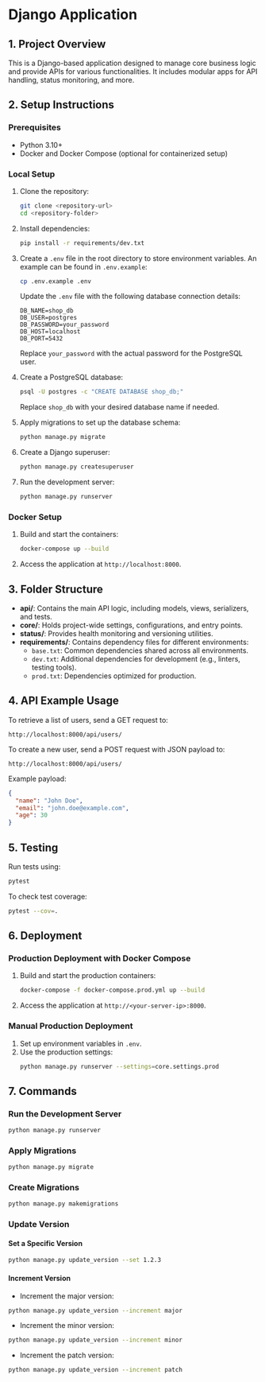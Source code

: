 # Django Application

## 1. Project Overview
This is a Django-based application designed to manage core business logic and provide APIs for various functionalities. It includes modular apps for API handling, status monitoring, and more.

## 2. Setup Instructions
### Prerequisites
- Python 3.10+
- Docker and Docker Compose (optional for containerized setup)

### Local Setup
1. Clone the repository:
   ```bash
   git clone <repository-url>
   cd <repository-folder>
   ```
2. Install dependencies:
   ```bash
   pip install -r requirements/dev.txt
   ```
3. Create a `.env` file in the root directory to store environment variables. An example can be found in `.env.example`:
   ```bash
   cp .env.example .env
   ```
   Update the `.env` file with the following database connection details:
   ```
   DB_NAME=shop_db
   DB_USER=postgres
   DB_PASSWORD=your_password
   DB_HOST=localhost
   DB_PORT=5432
   ```
   Replace `your_password` with the actual password for the PostgreSQL user.

4. Create a PostgreSQL database:
   ```bash
   psql -U postgres -c "CREATE DATABASE shop_db;"
   ```
   Replace `shop_db` with your desired database name if needed.

5. Apply migrations to set up the database schema:
   ```bash
   python manage.py migrate
   ```

6. Create a Django superuser:
   ```bash
   python manage.py createsuperuser
   ```

7. Run the development server:
   ```bash
   python manage.py runserver
   ```

### Docker Setup
1. Build and start the containers:
   ```bash
   docker-compose up --build
   ```
2. Access the application at `http://localhost:8000`.

## 3. Folder Structure
- **api/**: Contains the main API logic, including models, views, serializers, and tests.
- **core/**: Holds project-wide settings, configurations, and entry points.
- **status/**: Provides health monitoring and versioning utilities.
- **requirements/**: Contains dependency files for different environments:
  - `base.txt`: Common dependencies shared across all environments.
  - `dev.txt`: Additional dependencies for development (e.g., linters, testing tools).
  - `prod.txt`: Dependencies optimized for production.

## 4. API Example Usage
To retrieve a list of users, send a GET request to:
```
http://localhost:8000/api/users/
```
To create a new user, send a POST request with JSON payload to:
```
http://localhost:8000/api/users/
```
Example payload:
```json
{
  "name": "John Doe",
  "email": "john.doe@example.com",
  "age": 30
}
```

## 5. Testing
Run tests using:
```bash
pytest
```
To check test coverage:
```bash
pytest --cov=.
```

## 6. Deployment

### Production Deployment with Docker Compose
1. Build and start the production containers:
   ```bash
   docker-compose -f docker-compose.prod.yml up --build
   ```
2. Access the application at `http://<your-server-ip>:8000`.

### Manual Production Deployment
1. Set up environment variables in `.env`.
2. Use the production settings:
   ```bash
   python manage.py runserver --settings=core.settings.prod
   ```

## 7. Commands

### Run the Development Server
```bash
python manage.py runserver
```

### Apply Migrations
```bash
python manage.py migrate
```

### Create Migrations
```bash
python manage.py makemigrations
```

### Update Version

#### Set a Specific Version
```bash
python manage.py update_version --set 1.2.3
```

#### Increment Version
- Increment the major version:
```bash
python manage.py update_version --increment major
```
- Increment the minor version:
```bash
python manage.py update_version --increment minor
```
- Increment the patch version:
```bash
python manage.py update_version --increment patch
```